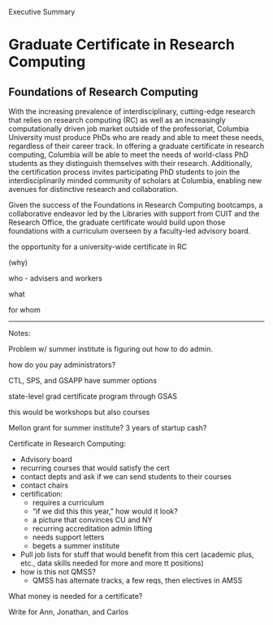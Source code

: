 Executive Summary

# Graduate Certificate in Research Computing

## Foundations of Research Computing

With the increasing prevalence of interdisciplinary, cutting-edge research
that relies on research computing (RC) as well as an increasingly
computationally driven job market outside of the professoriat, Columbia
University must produce PhDs who are ready and able to meet these needs,
regardless of their career track. In offering a graduate certificate in
research computing, Columbia will be able to meet the needs of world-class PhD
students as they distinguish themselves with their research. Additionally, the
certification process invites participating PhD students to join the
interdisciplinarily minded community of scholars at Columbia, enabling new
avenues for distinctive research and collaboration.

Given the success of the Foundations in Research Computing bootcamps,
a collaborative endeavor led by the Libraries with support from CUIT and the
Research Office, the graduate certificate would build upon those foundations
with a curriculum overseen by a faculty-led advisory board.

the opportunity for a university-wide
certificate in RC 

(why) 

who - advisers and workers

what

for whom


--- 

Notes:

Problem w/ summer institute is figuring out how to do admin.

how do you pay administrators?

CTL, SPS, and GSAPP have summer options

state-level grad certificate program through GSAS

this would be workshops but also courses

Mellon grant for summer institute? 3 years of startup cash?

Certificate in Research Computing:

* Advisory board
* recurring courses that would satisfy the cert
* contact depts and ask if we can send students to their courses
* contact chairs
* certification:
  * requires a curriculum
  * “if we did this this year,” how would it look?
  * a picture that convinces CU and NY
  * recurring accreditation admin lifting
  * needs support letters
  * begets a summer institute
* Pull job lists for stuff that would benefit from this cert (academic plus,
  etc., data skills needed for more and more tt positions)
* how is this not QMSS?
   * QMSS has alternate tracks, a few reqs, then electives in AMSS

What money is needed for a certificate?

Write for Ann, Jonathan, and Carlos
